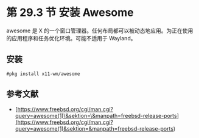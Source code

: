# 第 29.3 节 安装 Awesome

awesome 是 X 的一个窗口管理器。任何布局都可以被动态地应用。为正在使用的应用程序和任务优化环境。可能不适用于 Wayland。

## 安装

```shell
#pkg install x11-wm/awesome
```

## 参考文献

- [https://www.freebsd.org/cgi/man.cgi?query=awesome(1)\&sektion=\&manpath=freebsd-release-ports](<https://www.freebsd.org/cgi/man.cgi?query=awesome(1)&sektion=&manpath=freebsd-release-ports>)
